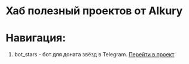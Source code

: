 # Хаб полезный проектов от Alkury

# Навигация:
1. bot_stars - бот для доната звёзд в Telegram. [Перейти в проект](https://github.com/Fedor-777/alkury_projects/tree/main/bot_stars)